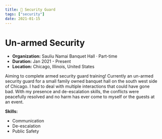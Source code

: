 ```yaml
---
title: 👮 Security Guard
tags: ["security"]
date: 2021-01-15
---
```

# Un-armed Security

- **Organization:** Sauliu Namai Banquet Hall · Part-time
- **Duration:** Jan 2021 - Present
- **Location:** Chicago, Illinois, United States

Aiming to complete armed security guard training! Currently an un-armed security guard for a small family owned banquet hall on the south west side of Chicago. I had to deal with multiple interactions that could have gone bad. With my presence and de-escalation skills, the conflicts were peacefully resolved and no harm has ever come to myself or the guests at an event.

**Skills:**

- Communication
- De-escalation
- Public Safety
